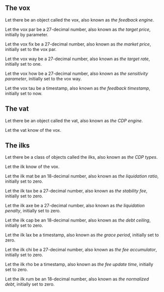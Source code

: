 ## The vox

Let there be an object called the vox,
  also known as _the feedback engine_.

Let the vox par be a 27-decimal number,
  also known as _the target price_,
  initially by parameter.

Let the vox fix be a 27-decimal number,
  also known as _the market price_,
  initially set to the vox par.

Let the vox way be a 27-decimal number,
  also known as _the target rate_,
  initially set to one.

Let the vox how be a 27-decimal number,
  also known as _the sensitivity parameter_,
  initially set to the vox way.

Let the vox tau be a timestamp,
  also known as _the feedback timestamp_,
  initially set to now.


## The vat

Let there be an object called the vat,
  also known as _the CDP engine_.

Let the vat know of the vox.


## The ilks

Let there be a class of objects called the ilks,
  also known as _the CDP types_.

Let the ilk know of the vox.

Let the ilk mat be an 18-decimal number,
  also known as _the liquidation ratio_,
  initially set to zero.

Let the ilk tax be a 27-decimal number,
  also known as _the stability fee_,
  initially set to zero.

Let the ilk axe be a 27-decimal number,
  also known as _the liquidation penalty_,
  initially set to zero.

Let the ilk cap be an 18-decimal number,
  also known as _the debt ceiling_,
  initially set to zero.

Let the ilk lax be a timestamp,
  also known as _the grace period_,
  initially set to zero.

Let the ilk chi be a 27-decimal number,
  also known as _the fee accumulator_,
  initially set to zero.

Let the ilk rho be a timestamp,
  also known as _the fee update time_,
  initially set to zero.

Let the ilk rum be an 18-decimal number,
  also known as _the normalized debt_,
  initially set to zero.
